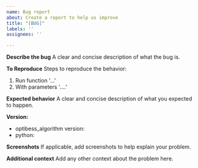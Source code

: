 ```yaml
---
name: Bug report
about: Create a report to help us improve
title: "[BUG]"
labels: ''
assignees: ''

---
```


**Describe the bug**
A clear and concise description of what the bug is.

**To Reproduce**
Steps to reproduce the behavior:
1. Run function '...'
2. With parameters '....'

**Expected behavior**
A clear and concise description of what you expected to happen.

**Version:**
- optibess_algorithm version: 
- python:

**Screenshots**
If applicable, add screenshots to help explain your problem.

**Additional context**
Add any other context about the problem here.
